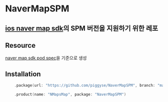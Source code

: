 # NaverMapSPM
## [ios naver map sdk](https://navermaps.github.io/ios-map-sdk/guide-ko/1.html)의 SPM 버전을 지원하기 위한 레포

## Resource
[naver map sdk pod spec](https://github.com/CocoaPods/Specs/blob/master/Specs/8/a/6/NMapsMap/3.16.2/NMapsMap.podspec.json)을 기준으로 생성

## Installation
```swift
    .package(url: "https://github.com/piggyse/NaverMapSPM", branch: "main")
```

```swift
    .product(name: "NMapsMap", package: "NaverMapSPM")
```
